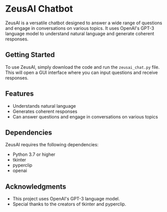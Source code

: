 # ZeusAI Chatbot

ZeusAI is a versatile chatbot designed to answer a wide range of questions and engage in conversations on various topics. It uses OpenAI's GPT-3 language model to understand natural language and generate coherent responses. 

## Getting Started

To use ZeusAI, simply download the code and run the `zeusai_chat.py` file. This will open a GUI interface where you can input questions and receive responses.

## Features

* Understands natural language
* Generates coherent responses
* Can answer questions and engage in conversations on various topics

## Dependencies

ZeusAI requires the following dependencies:

* Python 3.7 or higher
* tkinter
* pyperclip
* openai

## Acknowledgments

* This project uses OpenAI's GPT-3 language model. 
* Special thanks to the creators of tkinter and pyperclip.

